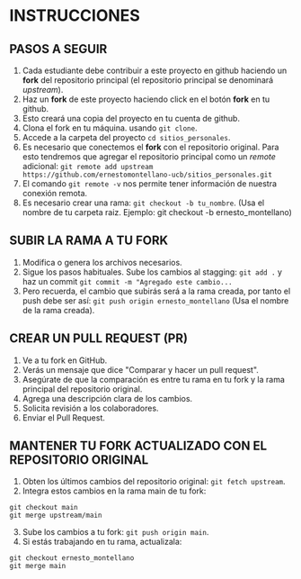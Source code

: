 # INSTRUCCIONES

## PASOS A SEGUIR

1. Cada estudiante debe contribuir a este proyecto en github haciendo un **fork** del repositorio principal (el repositorio principal se denominará *upstream*).
2. Haz un **fork** de este proyecto haciendo click en el botón **fork** en tu github.
3. Esto creará una copia del proyecto en tu cuenta de github. 
4. Clona el fork en tu máquina. usando `git clone`.
2. Accede a la carpeta del proyecto `cd sitios_personales`.
3. Es necesario que conectemos el **fork** con el repositorio original. Para esto tendremos que agregar el repositorio principal como un *remote* adicional: `git remote add upstream https://github.com/ernestomontellano-ucb/sitios_personales.git`
4. El comando `git remote -v` nos permite tener información de nuestra conexión remota.
5. Es necesario crear una rama: `git checkout -b tu_nombre`.  (Usa el nombre de tu carpeta raiz. Ejemplo: git checkout -b  ernesto_montellano)

## SUBIR LA RAMA A TU FORK

1. Modifica o genera los archivos necesarios.
2. Sigue los pasos habituales. Sube los cambios al stagging: `git add .` y haz un commit `git commit -m "Agregado este cambio...`
3. Pero recuerda, el cambio que subirás será a la rama creada, por tanto el push debe ser así: `git push origin ernesto_montellano` (Usa el nombre de la rama creada).

## CREAR UN PULL REQUEST (PR)

1. Ve a tu fork en GitHub.
2. Verás un mensaje que dice "Comparar y hacer un pull request".
3. Asegúrate de que la comparación es entre tu rama en tu fork y la rama principal del repositorio original.
4. Agrega una descripción clara de los cambios.
5. Solicita revisión a los colaboradores.
6. Enviar el Pull Request.

## MANTENER TU FORK ACTUALIZADO CON EL REPOSITORIO ORIGINAL

1. Obten los últimos cambios del repositorio original: `git fetch upstream`.
2. Integra estos cambios en la rama main de tu fork:

```
git checkout main
git merge upstream/main
```
3. Sube los cambios a tu fork: `git push origin main`.
4. Si estás trabajando en tu rama, actualizala:
```
git checkout ernesto_montellano
git merge main
```